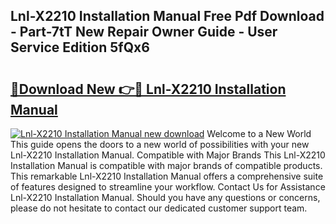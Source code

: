 ## Lnl-X2210 Installation Manual Free Pdf Download - Part-7tT New Repair Owner Guide - User Service Edition 5fQx6

# <h2><a href="http://bc3964.oget.top/?id=Lnl-X2210+Installation+Manual">🔗Download New 👉🔴 Lnl-X2210 Installation Manual</a></h2>

[![Lnl-X2210 Installation Manual new download](https://i.imgur.com/5g1atiW.png)](http://bc3964.oget.top/?id=Lnl-X2210+Installation+Manual)
Welcome to a New World This guide opens the doors to a new world of possibilities with your new Lnl-X2210 Installation Manual. Compatible with Major Brands This Lnl-X2210 Installation Manual is compatible with major brands of compatible products. This remarkable Lnl-X2210 Installation Manual offers a comprehensive suite of features designed to streamline your workflow. Contact Us for Assistance Lnl-X2210 Installation Manual. Should you have any questions or concerns, please do not hesitate to contact our dedicated customer support team.
